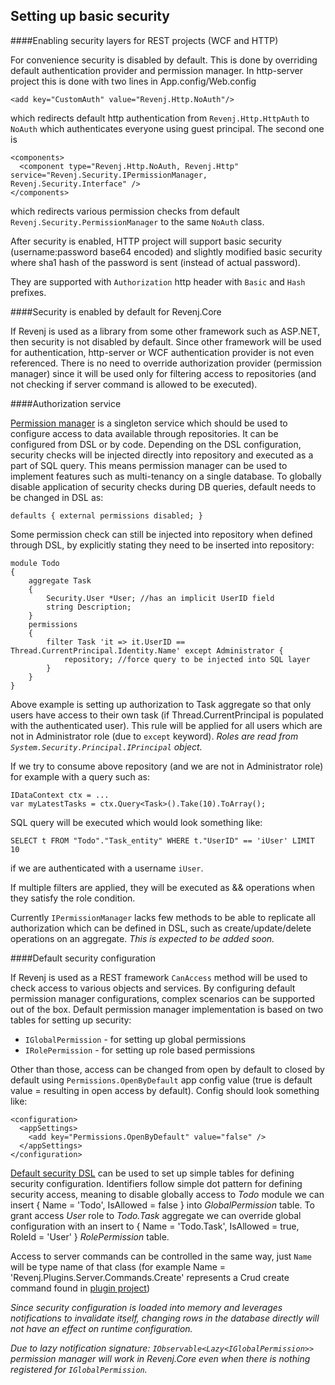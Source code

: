 ## Setting up basic security

####Enabling security layers for REST projects (WCF and HTTP)

For convenience security is disabled by default. This is done by overriding default authentication provider and permission manager. In http-server project this is done with two lines in App.config/Web.config

    <add key="CustomAuth" value="Revenj.Http.NoAuth"/>

which redirects default http authentication from `Revenj.Http.HttpAuth` to `NoAuth` which authenticates everyone using guest principal. The second one is

    <components>
      <component type="Revenj.Http.NoAuth, Revenj.Http" service="Revenj.Security.IPermissionManager, Revenj.Security.Interface" />
    </components>

which redirects various permission checks from default `Revenj.Security.PermissionManager` to the same `NoAuth` class.

After security is enabled, HTTP project will support basic security (username:password base64 encoded) and slightly modified basic security where sha1 hash of the password is sent (instead of actual password).

They are supported with `Authorization` http header with `Basic` and `Hash` prefixes.

####Security is enabled by default for Revenj.Core

If Revenj is used as a library from some other framework such as ASP.NET, then security is not disabled by default. Since other framework will be used for authentication, http-server or WCF authentication provider is not even referenced. There is no need to override authorization provider (permission manager) since it will be used only for filtering access to repositories (and not checking if server command is allowed to be executed).

####Authorization service

[Permission manager](https://github.com/ngs-doo/revenj/blob/master/Code/Core/Revenj.Security.Interface/IPermissionManager.cs) is a singleton service which should be used to configure access to data available through repositories. It can be configured from DSL or by code. Depending on the DSL configuration, security checks will be injected directly into repository and executed as a part of SQL query. This means permission manager can be used to implement features such as multi-tenancy on a single database. To globally disable application of security checks during DB queries, default needs to be changed in DSL as:

    defaults { external permissions disabled; }

Some permission check can still be injected into repository when defined through DSL, by explicitly stating they need to be inserted into repository:

    module Todo
    {
        aggregate Task
        {
            Security.User *User; //has an implicit UserID field
            string Description;
        }
        permissions
        {
            filter Task	'it => it.UserID == Thread.CurrentPrincipal.Identity.Name' except Administrator { 
                repository; //force query to be injected into SQL layer 
            }
        }
    }

Above example is setting up authorization to Task aggregate so that only users have access to their own task (if Thread.CurrentPrincipal is populated with the authenticated user). This rule will be applied for all users which are not in Administrator role (due to `except` keyword). *Roles are read from `System.Security.Principal.IPrincipal` object.*

If we try to consume above repository (and we are not in Administrator role) for example with a query such as:

    IDataContext ctx = ...
    var myLatestTasks = ctx.Query<Task>().Take(10).ToArray();

SQL query will be executed which would look something like:

    SELECT t FROM "Todo"."Task_entity" WHERE t."UserID" == 'iUser' LIMIT 10

if we are authenticated with a username `iUser`.  

If multiple filters are applied, they will be executed as && operations when they satisfy the role condition.

Currently `IPermissionManager` lacks few methods to be able to replicate all authorization which can be defined in DSL, such as create/update/delete operations on an aggregate. *This is expected to be added soon.*

####Default security configuration

If Revenj is used as a REST framework `CanAccess` method will be used to check access to various objects and services. By configuring default permission manager configurations, complex scenarios can be supported out of the box. Default permission manager implementation is based on two tables for setting up security:

 * `IGlobalPermission` - for setting up global permissions
 * `IRolePermission` - for setting up role based permissions

Other than those, access can be changed from open by default to closed by default using `Permissions.OpenByDefault` app config value (true is default value = resulting in open access by default). Config should look something like:

    <configuration>
      <appSettings>
        <add key="Permissions.OpenByDefault" value="false" />
      </appSettings>
    </configuration>

[Default security DSL](https://github.com/ngs-doo/revenj/blob/master/Code/Core/Revenj.Security/DSL/Security.dsl) can be used to set up simple tables for defining security configuration. Identifiers follow simple dot pattern for defining security access, meaning to disable globally access to *Todo* module we can insert { Name = 'Todo', IsAllowed = false } into *GlobalPermission* table.
To grant access *User* role to *Todo.Task* aggregate we can override global configuration with an insert to { Name = 'Todo.Task', IsAllowed = true, RoleId = 'User' } *RolePermission* table.

Access to server commands can be controlled in the same way, just `Name` will be type name of that class (for example Name = 'Revenj.Plugins.Server.Commands.Create' represents a Crud create command found in [plugin project](https://github.com/ngs-doo/revenj/blob/master/Code/Plugins/Revenj.Plugins.Server.Commands/CRUD/Create.cs))

*Since security configuration is loaded into memory and leverages notifications to invalidate itself, changing rows in the database directly will not have an effect on runtime configuration.* 

*Due to lazy notification signature: `IObservable<Lazy<IGlobalPermission>>` permission manager will work in Revenj.Core even when there is nothing registered for `IGlobalPermission`.*